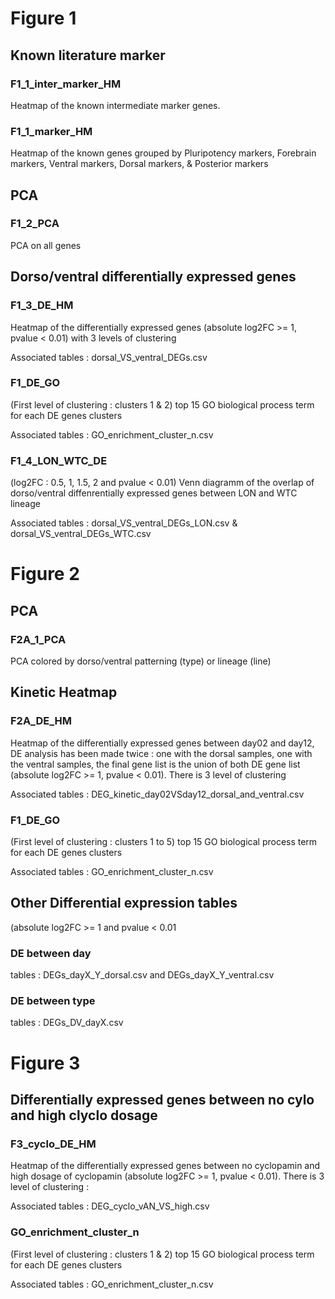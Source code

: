 # Figure 1

## Known literature marker
### F1_1_inter_marker_HM
Heatmap of the known intermediate marker genes.

### F1_1_marker_HM
Heatmap of the known genes grouped by Pluripotency markers, Forebrain markers, Ventral markers, Dorsal markers, & Posterior markers

## PCA
### F1_2_PCA
PCA on all genes

## Dorso/ventral differentially expressed genes
### F1_3_DE_HM
Heatmap of the differentially expressed genes (absolute log2FC >= 1, pvalue < 0.01) with 3 levels of clustering

Associated tables : dorsal_VS_ventral_DEGs.csv

### F1_DE_GO
(First level of clustering : clusters 1 & 2) top 15 GO biological process term for each DE genes clusters

Associated tables : GO_enrichment_cluster_n.csv

### F1_4_LON_WTC_DE
(log2FC : 0.5, 1, 1.5, 2 and pvalue < 0.01) Venn diagramm of the overlap of dorso/ventral diffenrentially expressed genes between LON and WTC lineage

Associated tables : dorsal_VS_ventral_DEGs_LON.csv & dorsal_VS_ventral_DEGs_WTC.csv


# Figure 2

## PCA
### F2A_1_PCA
PCA colored by dorso/ventral patterning (type) or lineage (line)

## Kinetic Heatmap
### F2A_DE_HM
Heatmap of the differentially expressed genes between day02 and day12, DE analysis has been made twice : one with the dorsal samples, one with the ventral samples, the final gene list is the union of both DE gene list (absolute log2FC >= 1, pvalue < 0.01). There is 3 level of clustering

Associated tables : DEG_kinetic_day02VSday12_dorsal_and_ventral.csv

### F1_DE_GO
(First level of clustering : clusters 1 to 5) top 15 GO biological process term for each DE genes clusters

Associated tables : GO_enrichment_cluster_n.csv

## Other Differential expression tables
(absolute log2FC >= 1 and pvalue < 0.01
### DE between day
tables : DEGs_dayX_Y_dorsal.csv and DEGs_dayX_Y_ventral.csv

### DE between type
tables : DEGs_DV_dayX.csv


# Figure 3
## Differentially expressed genes between no cylo and high clyclo dosage
### F3_cyclo_DE_HM
Heatmap of the differentially expressed genes between no cyclopamin and high dosage of cyclopamin (absolute log2FC >= 1, pvalue < 0.01).
There is 3 level of clustering : 

Associated tables : DEG_cyclo_vAN_VS_high.csv

### GO_enrichment_cluster_n
(First level of clustering : clusters 1 & 2) top 15 GO biological process term for each DE genes clusters

Associated tables : GO_enrichment_cluster_n.csv





